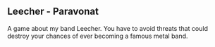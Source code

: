 ## Leecher - Paravonat

A game about my band Leecher. You have to avoid threats that could destroy your chances of ever becoming a famous metal band.
